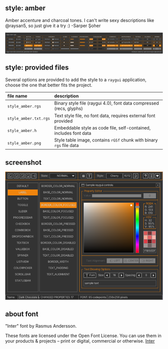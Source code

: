 ## style: amber

Amber accenture and charcoal tones. I can't write sexy descriptions like @raysan5, so just give it a try :) -Sarper Şoher

![amber style table](style_amber.png)

## style: provided files

Several options are provided to add the style to a `raygui` application, choose the one that better fits the project.

| file name | description |
| :-------- | :---------- |
| `style_amber.rgs` | Binary style file (raygui 4.0), font data compressed (recs, glyphs) |
| `style_amber.txt.rgs` | Text style file, no font data, requires external font provided |
| `style_amber.h` | Embeddable style as code file, self-contained, includes font data |
| `style_amber.png` | Style table image, contains `rGSf` chunk with binary `rgs` file data |

## screenshot

![amber style screen](screenshot.png)

## about font

"Inter" font by Rasmus Andersson.

These fonts are licensed under the Open Font License.
You can use them in your products & projects – print or digital, commercial or otherwise.
[Inter](https://fonts.google.com/specimen/Inter/about)
